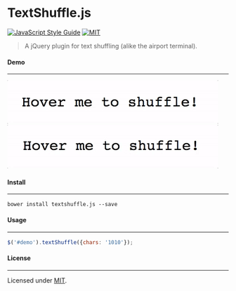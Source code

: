 TextShuffle.js
==============  
[![JavaScript Style Guide](https://img.shields.io/badge/code_style-standard-brightgreen.svg)](https://standardjs.com) [![MIT](https://img.shields.io/dub/l/vibe-d.svg)](https://github.com/alexprut/TextShuffle.js/blob/master/LICENSE)  

> A jQuery plugin for text shuffling (alike the airport terminal).

####  Demo
----------
![Demo 1](https://github.com/alexprut/TextShuffle.js/raw/master/examples/demo-randombynary.gif)
![Demo 2](https://github.com/alexprut/TextShuffle.js/raw/master/examples/demo-randomchars.gif)

####  Install
-------------
```
bower install textshuffle.js --save
```

####  Usage
-----------
```javascript
$('#demo').textShuffle({chars: '1010'});
```

####  License
-------------
Licensed under [MIT](https://github.com/alexprut/TextShuffle.js/blob/master/LICENSE).
